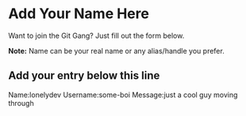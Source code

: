 # Add Your Name Here

Want to join the Git Gang? Just fill out the form below.

**Note:** Name can be your real name or any alias/handle you prefer.

## Add your entry below this line

Name:lonelydev
Username:some-boi
Message:just a cool guy moving through
